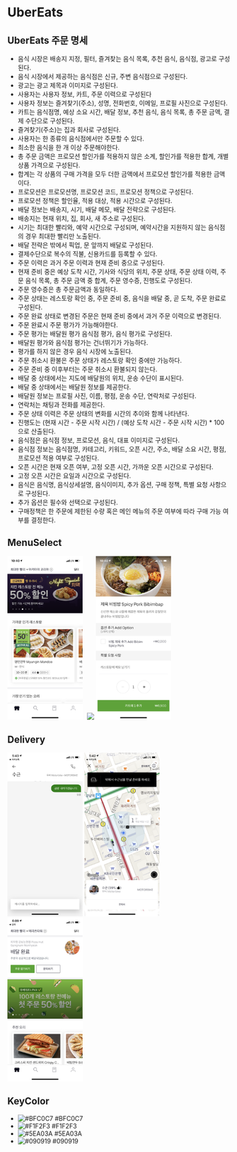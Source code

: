 
# UberEats

## UberEats 주문 명세 

* 음식 시장은 배송지 지정, 필터, 즐겨찾는 음식 목록, 추천 음식, 음식점, 광고로 구성된다.
* 음식 시장에서 제공하는 음식점은 신규, 주변 음식점으로 구성된다.
* 광고는 광고 제목과 이미지로 구성된다.
* 사용자는 사용자 정보, 카트, 주문 이력으로 구성된다
* 사용자 정보는 즐겨찾기(주소), 성명, 전화번호, 이메일, 프로필 사진으로 구성된다.
* 카트는 음식점명, 예상 소요 시간, 배달 정보, 추천 음식, 음식 목록, 총 주문 금액, 결제 수단으로 구성된다.
* 즐겨찾기(주소)는 집과 회사로 구성된다.
* 사용자는 한 종류의 음식점에서만 주문할 수 있다.
* 최소한 음식을 한 개 이상 주문해야한다.
* 총 주문 금액은 프로모션 할인가를 적용하지 않은 소계, 할인가를 적용한 합계, 개별 상품 가격으로  구성된다.
* 합계는 각 상품의 구매 가격을 모두 더한 금액에서 프로모션 할인가를 적용한 금액이다.
* 프로모션은 프로모션명, 프로모션 코드, 프로모션 정책으로 구성된다.
* 프로모션 정책은 할인율, 적용 대상, 적용 시간으로 구성된다.
* 배달 정보는 배송지, 시기, 배달 메모, 배달 전략으로 구성된다. 
* 배송지는 현재 위치, 집, 회사, 새 주소로 구성된다.
* 시기는 최대한 빨리와, 예약 시간으로 구성되며, 예약시간을 지원하지 않는 음식점의 경우 최대한 빨리만 노출된다.
* 배달 전략은 밖에서 픽업, 문 앞까지 배달로 구성된다.
* 결제수단으로 복수의 직불, 신용카드를 등록할 수 있다.
* 주문 이력은 과거 주문 이력과 현재 준비 중으로 구성된다.
* 현재 준비 중은 예상 도착 시간, 기사와 식당의 위치, 주문 상태, 주문 상태 이력,  주문 음식 목록, 총 주문 금액 중 합계, 주문 영수증, 진행도로 구성된다.
* 주문 영수증은 총 주문금액과 동일하다.
* 주문 상태는 레스토랑 확인 중, 주문 준비 중, 음식을 배달 중, 곧 도착, 주문 완료로 구성된다.
* 주문 완료 상태로 변경된 주문은 현재 준비 중에서 과거 주문 이력으로 변경된다.
* 주문 완료시 주문 평가가 가능해야한다.
* 주문 평가는 배달원 평가 음식점 평가, 음식 평가로 구성된다.
* 배달원 평가와 음식점 평가는 건너뛰기가 가능하다.
* 평가를 하지 않은 경우 음식 시장에 노출된다.
* 주문 취소시 환불은 주문 상태가 레스토랑 확인 중에만 가능하다.
* 주문 준비 중 이후부터는 주문 취소시 환불되지 않는다.
* 배달 중 상태에서는 지도에 배달원의 위치, 운송 수단이 표시된다.
* 배달 중 상태에서는 배달원 정보를 제공한다.
* 배달원 정보는 프로필 사진, 이름, 평점, 운송 수단, 연락처로 구성된다.
* 연락처는 채팅과 전화를 제공한다.
* 주문 상태 이력은 주문 상태의 변화를 시간의 추이와 함께 나타낸다.
* 진행도는 (현재 시간 - 주문 시작 시간) / (예상 도착 시간 - 주문 시작 시간) * 100 으로 산출된다.
* 음식점은 음식점 정보, 프로모션, 음식, 대표 이미지로 구성된다.
* 음식점 정보는 음식점명, 카테고리, 키워드, 오픈 시간, 주소, 배달 소요 시간, 평점, 프로모션 적용 여부로 구성된다.
* 오픈 시간은 현재 오픈 여부, 고정 오픈 시간, 가까운 오픈 시간으로 구성된다.
* 고정 오픈 시간은 요일과 시간으로 구성된다.
* 음식은 음식명, 음식상세설명, 음식이미지, 추가 옵션, 구매 정책, 특별 요청 사항으로 구성된다.
* 추가 옵션은 필수와 선택으로 구성된다.
* 구매정책은 한 주문에 제한된 수량 혹은 메인 메뉴의 주문 여부에 따라 구매 가능 여부를 결정한다.

## MenuSelect
<div>
 
<img src="/imges/MainView.png" width="170" style="float: left; margin-right: 10px;"/>
<img src="/imges/SelectMenu.png" width="170">
<img src="/imges/DetailMenu.png" width="170">
</div>

## Delivery
<div>
<img src="/imges/ChattingView.png" width="170">
<img src="/imges/DeliveryMapView.png" width="170">
<img src="/imges/DeliverySecuess.png" width="170">
</div>

## KeyColor
* ![#BFC0C7](https://placehold.it/15/BFC0C7/000000?text=+) #BFC0C7
* ![#F1F2F3](https://placehold.it/15/F1F2F3/000000?text=+) #F1F2F3
* ![#5EA03A](https://placehold.it/15/5EA03A/000000?text=+) #5EA03A
* ![#090919](https://placehold.it/15/090919/000000?text=+) #090919
